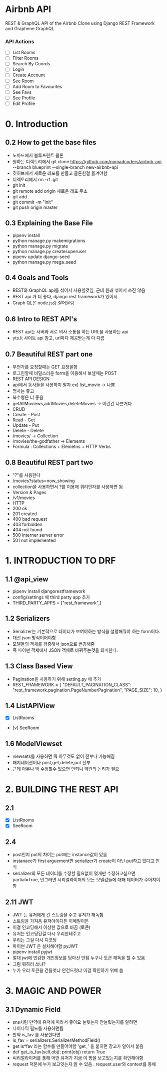 # Airbnb API

REST & GraphQL API of the Airbnb Clone using Django REST Framework and Graphene GraphQL

### API Actions

-   [ ] List Rooms
-   [ ] Filter Rooms
-   [ ] Search By Coords
-   [ ] Login
-   [ ] Create Account
-   [ ] See Room
-   [ ] Add Room to Favourites
-   [ ] See Favs
-   [ ] See Profile
-   [ ] Edit Profile

# 0. Introduction

## 0.2 How to get the base files

-   노마드에서 블루프린트 클론
-   원하는 디렉토리에서 git clone https://github.com/nomadcoders/airbnb-api --branch blueprint --single-branch new-airbnb-api
-   깃허브에서 새로운 레포를 만들고 클론한걸 옮겨야함
-   디렉토리에서 rm -rf .git
-   git init
-   git remote add origin 새로운 레포 주소
-   git add .
-   git commit -m "init"
-   git push origin master

## 0.3 Explaining the Base File

-   pipenv install
-   python manage.py makemigrations
-   python manage.py migrate
-   python manage.py createsuperuser
-   pipenv update django-seed
-   python manage.py mega_seed

## 0.4 Goals and Tools

-   REST와 GraphQL api를 섞어서 사용할것임, 근데 원래 섞어서 쓰진 않음
-   REST api 가 더 좋다, django rest framework가 있어서
-   Graph QL은 node.js랑 잘어울림

## 0.6 Intro to REST API's

-   REST api는 서버와 서로 의사 소통을 하는 URL을 사용하는 api
-   yts.lt 사이트 api 참고, url마다 제공받는게 다 다름

## 0.7 Beautiful REST part one

-   무언가를 요청할때는 GET 요청을함
-   로그인할때 비밀스러운 form을 이용해서 보낼때는 POST
-   REST API DESIGN
-   api에서 동사들을 사용하지 말자 ex) list_movie -> 나쁨
-   명사는 좋고
-   복수형은 더 좋음
-   getAllMoviews,addMovies,deleteMovies -> 이런건 나쁜거다
-   CRUD
-   Create - Post
-   Read - Get
-   Update - Put
-   Delete - Delete
-   /movies/ -> Collection
-   /movies/the-godfather -> Elements
-   Formula : Collections + Elemetns + HTTP Verbs

## 0.8 Beautiful REST part two

-   "?"를 사용한다
-   /movies?status=now_showing
-   collection을 사용하면서 ?를 이용해 쿼리인자를 사용하면 됨
-   Version & Pages
-   /v1/movies
-   HTTP
-   200 ok
-   201 created
-   400 bad request
-   403 forbidden
-   404 not found
-   500 interner server error
-   501 not implemented

# 1. INTRODUCTION TO DRF

## 1.1 @api_view

-   pipenv install djangorestframework
-   config/settings 에 third party app 추가
-   THIRD_PARTY_APPS = ["rest_framework",]

## 1.2 Serializers

-   Serializer는 기본적으로 데이터가 보여야하는 방식을 설명해줘야 하는 form이다.
-   대신 json 방식이어야함
-   모델들의 객체를 검증해서 json으로 변경해줌
-   즉 파이썬 객체에서 JSON 객체로 바꿔주는것을 의미한다.

## 1.3 Class Based View

-   Pagination을 사용하기 위해 setting.py 에 추가
-   REST_FRAMEWORK = {
    "DEFAULT_PAGINATION_CLASS": "rest_framework.pagination.PageNumberPagination",
    "PAGE_SIZE": 10,
    }

## 1.4 ListAPIView

-   [x] ListRooms
-   [v] SeeRoom

## 1.6 ModelViewset

-   viewsets를 사용하면 뭐 아무것도 없이 전부다 가능해짐
-   패지네이션이나 post,get,delete,put 전부
-   근데 아무나 막 수정할수 있으면 안되니 약간의 논리가 필요

# 2. BUILDING THE REST API

## 2.1

-   [x] ListRooms
-   [x] SeeRoom

## 2.4

-   post인지 put의 차이는 put에는 instance값이 있음
-   instanace가 first arguement면 serializer가 create이 아닌 put하고 있다고 인식
-   serializer의 모든 데이터를 수정할 필요없이 몇개만 수정하고싶으면 partial=True, 안그러면 시리얼라이저의 모든 모델값들에 대해 데이터가 주어져야함

## 2.11 JWT

-   JWT 는 유저에게 긴 스트링을 주고 유저가 해독함
-   스트링을 가져옴 유저아이디든 이메일이든
-   이걸 인코딩해서 이상한 값으로 바꿈 (토큰)
-   유저는 인코딩된걸 다시 우리한테주고
-   우리는 그걸 다시 디코딩
-   파이썬 JWT 은 설치해야함 pyJWT
-   pipenv install pyjwt
-   절대 jwt에 민감한 개인정보를 담아선 안됨 누구나 토큰 해독을 할 수 있음
-   그럼 뭐하러 쓰냐?
-   누가 우리 토큰을 건들엇냐 안건드렷냐 이걸 확인하기 위해 씀

# 3. MAGIC AND POWER

## 3.1 Dynamic Field

-   sns처럼 만약에 유저에 따라서 좋아요 눌럿는지 안눌렀는지를 알려면
-   다이나믹 필드를 사용하면됨
-   만약 is_fav 를 사용한다면
-   is_fav = serializers.SerializerMethodField()
-   get is\*fav 라는 함수를 만들어야함 'get\_' 을 붙히면 장고가 알아서 붙음
-   def get_is_fav(self,obj):
    print(obj)
    return True
-   씨리얼라이저를 통해 어떤 유저가 지금 이 방을 보고있는지를 확인해야함
-   request 덕분에 누가 보고잇는지 알 수 있음 . request.user와 context를 통해
